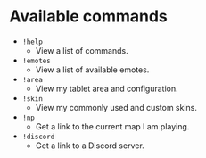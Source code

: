 # Available commands

- `!help`
	- View a list of commands.
- `!emotes`
	- View a list of available emotes.
- `!area`
	- View my tablet area and configuration.
- `!skin`
	- View my commonly used and custom skins.
- `!np`
	- Get a link to the current map I am playing.
- `!discord`
	- Get a link to a Discord server.
